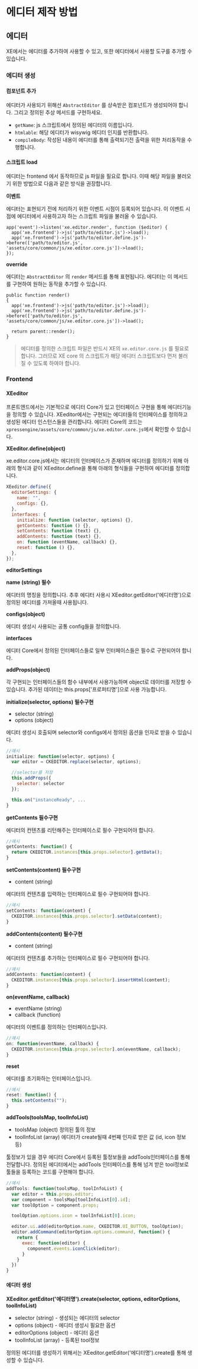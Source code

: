 # 에디터 제작 방법

## 에디터

XE에서는 에디터를 추가하여 사용할 수 있고, 또한 에디터에서 사용할 도구를 추가할 수 있습니다.

### 에디터 생성

#### 컴포넌트 추가

에디터가 사용되기 위해선 `AbstractEditor` 를 상속받은 컴포넌트가 생성되어야 합니다. 그리고 정의된 추상 메서드를 구현하세요.

* `getName`: js 스크립트에서 정의된 에디터의 이름입니다.
* `htmlable`: 해당 에디터가 wisywig 에디터 인지를 반환합니다.
* `compileBody`: 작성된 내용이 에디터를 통해 출력되기전 출력을 위한 처리동작을 수행합니다.

#### 스크립트 load

에디터는 frontend 에서 동작하므로 js 파일을 필요로 합니다. 이때 해당 파일을 불러오기 위한 방법으로 다음과 같은 방식을 권장합니다.

**이벤트**

에디터는 표현되기 전에 처리하기 위한 이벤트 시점이 등록되어 있습니다. 이 이벤트 시점에 에디터에서 사용하고자 하는 스크립트 파일을 불러올 수 있습니다.

```
app('event')->listen('xe.editor.render', function ($editor) {
  app('xe.frontend')->js('path/to/editor.js')->load();
  app('xe.frontend')->js('path/to/editor.define.js')->before(['path/to/editor.js', 'assets/core/common/js/xe.editor.core.js'])->load();
});
```

**override**

에디터는 `AbstractEditor` 의 `render` 메서드를 통해 표현됩니다. 에디터는 이 메서드를 구현하여 원하는 동작을 추가할 수 있습니다.

```
public function render()
{
  app('xe.frontend')->js('path/to/editor.js')->load();
  app('xe.frontend')->js('path/to/editor.define.js')->before(['path/to/editor.js', 'assets/core/common/js/xe.editor.core.js'])->load();

  return parent::render();
}
```

<blockquote class="caution">
    <p>에디터를 정의한 스크립트 파일은 반드시 XE의 <code>xe.editor.core.js</code> 를 필요로 합니다. 그러므로 XE core 의 스크립트가 해당 에디터 스크립트보다 먼저 불러질 수 있도록 하여야 합니다.</p>
</blockquote>

### Frontend

#### XEeditor

프론트엔드에서는 기본적으로 에디터 Core가 있고 인터페이스 구현을 통해 에디터기능을 정의할 수 있습니다. XEeditor에서는 구현되는 에디터들의 인터페이스를 정의하고 생성된 에디터 인스턴스들을 관리합니다. 에디터 Core의 코드는 `xpressengine/assets/core/common/js/xe.editor.core.js`에서 확인할 수 있습니다.

**XEeditor.define\(object\)**

xe.editor.core.js에서는 에디터의 인터페이스가 존재하며 에디터를 정의하기 위해 아래의 형식과 같이 XEeditor.define을 통해 아래의 형식들을 구현하여 에디터를 정의합니다.

```javascript
XEeditor.define({
  editorSettings: {
    name: "",
    configs: {},
  },
  interfaces: {
    initialize: function (selector, options) {},
    getContents: function () {},
    setContents: function (text) {},
    addContents: function (text) {},
    on: function (eventName, callback) {},
    reset: function () {},
  },
});
```

**editorSettings**

**name \(string\) 필수**

에디터의 명칭을 정의합니다. 추후 에디터 사용시 XEeditor.getEditor\('에디터명'\)으로 정의된 에디터를 가져올때 사용됩니다.

**configs\(object\)**

에디터 생성시 사용되는 공통 config들을 정의합니다.

**interfaces**

에디터 Core에서 정의된 인터페이스들로 일부 인터페이스들은 필수로 구현되어야 합니다.

**addProps\(object\)**

각 구현되는 인터페이스들의 함수 내부에서 사용가능하며 object로 데이터를 저장할 수 있습니다. 추가된 데이터는 this.props\['프로퍼티명'\]으로 사용 가능합니다.

**initialize\(selector, options\) 필수구현**

* selector \(string\)
* options  \(object\)

에디터 생성시 호출되며 selector와 configs에서 정의된 옵션을 인자로 받을 수 있습니다.

```javascript
//예시
initialize: function(selector, options) {
  var editor = CKEDITOR.replace(selector, options);

  //selector를 저장
  this.addProps({
    selector: selector
  });

  this.on("instanceReady", ...
}
```

**getContents 필수구현**

에디터의 컨텐츠를 리턴해주는 인터페이스로 필수 구현되어야 합니다.

```javascript
//예시
getContents: function() {
  return CKEDITOR.instances[this.props.selector].getData();
}
```

**setContents\(content\) 필수구현**

* content \(string\)

에디터의 컨텐츠를 입력하는 인터페이스로 필수 구현되어야 합니다.

```javascript
//예시
setContents: function(content) {
  CKEDITOR.instances[this.props.selector].setData(content);
}
```

**addContents\(content\) 필수구현**

* content \(string\)

에디터의 컨텐츠를 추가하는 인터페이스로 필수 구현되어야 합니다.

```javascript
//예시
addContents: function(content) {
  CKEDITOR.instances[this.props.selector].insertHtml(content);
}
```

**on\(eventName, callback\)**

* eventName \(string\)
* callback \(function\)

에디터의 이벤트를 정의하는 인터페이스입니다.

```javascript
//예시
on: function(eventName, callback) {
  CKEDITOR.instances[this.props.selector].on(eventName, callback);
}
```

**reset**

에디터를 초기화하는 인터페이스입니다.

```javascript
//예시
reset: function() {
  this.setContents("");
}
```

**addTools\(toolsMap, toolInfoList\)**

* toolsMap \(object\) 정의된 툴의 정보
* toolInfoList \(array\) 에디터가 create될때 4번째 인자로 받은 값 \(id, icon 정보 등\)

툴정보가 있을 경우 에디터 Core에서 등록된 툴정보들을 addTools인터페이스를 통해 전달합니다. 정의된 에디터에서는 addTools 인터페이스를 통해 넘겨 받은 tool정보로 툴들을 등록하는 코드를 구현해야 합니다.

```javascript
//예시
addTools: function(toolsMap, toolInfoList) {
  var editor = this.props.editor;
  var component = toolsMap[toolInfoList[0].id];
  var toolOption = component.props;

  toolOption.options.icon = toolInfoList[0].icon;

  editor.ui.add(editorOption.name, CKEDITOR.UI_BUTTON, toolOption);
  editor.addCommand(editorOption.options.command, function() {
    return {
      exec: function(editor) {
        component.events.iconClick(editor);
      }
    }
  })
}
```

#### 에디터 생성

**XEeditor.getEditor\('에디터명'\).create\(selector, options, editorOptions, toolInfoList\)**

* selector \(string\) - 생성되는 에디터의 selector
* options \(object\) - 에디터 생성시 필요한 옵션
* editorOptions \(object\) - 에디터 옵션
* toolInfoList \(array\) - 등록된 tool정보

정의된 에디터를 생성하기 위해서는 XEeditor.getEditor\('에디터명'\).create를 통해 생성할 수 있습니다.

